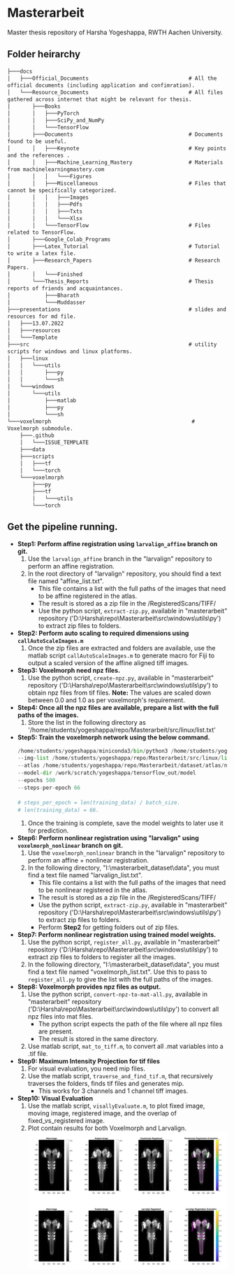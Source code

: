 # Masterarbeit
Master thesis repository of Harsha Yogeshappa, RWTH Aachen University.

## Folder heirarchy
```
├───docs
│   ├───Official_Documents                                # All the official documents (including application and confimration).
│   └───Resource_Documents                                # All files gathered across internet that might be relevant for thesis.
│       ├───Books
│       │   ├───PyTorch
│       │   ├───SciPy_and_NumPy
│       │   └───TensorFlow
│       ├───Documents                                     # Documents found to be useful.
│       │   ├───Keynote                                   # Key points and the references .
│       │   ├───Machine_Learning_Mastery                  # Materials from machinelearningmastery.com
│       │   │   └───Figures
│       │   ├───Miscellaneous                             # Files that cannot be specifically categorized.
│       │   │   ├───Images
│       │   │   ├───Pdfs
│       │   │   ├───Txts
│       │   │   └───Xlsx
│       │   └───TensorFlow                                # Files related to TensorFlow.
│       ├───Google_Colab_Programs
│       ├───Latex_Tutorial                                # Tutorial to write a latex file.
│       ├───Research_Papers                               # Research Papers.
│       │   └───Finished
│       └───Thesis_Reports                                # Thesis reports of friends and acquaintances.
│           ├───Bharath
│           └───Muddasser
├───presentations                                         # slides and resources for md file.
│   ├───13.07.2022
│   ├───resources
│   └───Template
├───src                                                   # utility scripts for windows and linux platforms.
│   ├───linux
│   │   └───utils
│   │       ├───py
│   │       └───sh
│   └───windows
│       └───utils
│           ├───matlab
│           ├───py
│           └───sh
└───voxelmorph                                             # Voxelmorph submodule.
    ├───.github
    │   └───ISSUE_TEMPLATE
    ├───data
    ├───scripts
    │   ├───tf
    │   └───torch
    └───voxelmorph
        ├───py
        ├───tf
        │   └───utils
        └───torch
```

## Get the pipeline running.
- **Step1: Perform affine registration using `larvalign_affine` branch on git.**
    1. Use the `larvalign_affine` branch in the "larvalign" repository to perform an affine registration.
    2. In the root directory of "larvalign" repository, you should find a text file named "affine_list.txt".
        - This file contains a list with the full paths of the images that need to be affine registered in the atlas.
        - The result is stored as a zip file in the <output directory>/RegisteredScans/TIFF/
        - Use the python script, `extract-zip.py`, available in "masterarbeit" repository ('D:\Harsha\repo\Masterarbeit\src\windows\utils\py') to extract zip files to folders.
- **Step2: Perform auto scaling to required dimensions using `callAutoScaleImages.m`**
    1. Once the zip files are extracted and folders are available, use the matlab script `callAutoScaleImages.m` to generate macro for Fiji to output a scaled version of the affine aligned tiff images.
- **Step3: Voxelmorph need npz files.**
    1. Use the python script, `create-npz.py`, available in "masterarbeit" repository ('D:\Harsha\repo\Masterarbeit\src\windows\utils\py') to obtain npz files from tif files. **Note:** The values are scaled down between 0.0 and 1.0 as per voxelmorph's requirement.
- **Step4: Once all the npz files are available, prepare a list with the full paths of the images.**
    1. Store the list in the following directory as '/home/students/yogeshappa/repo/Masterarbeit/src/linux/list.txt'
- **Step5: Train the voxelmorph network using the below command.**
    ```py
    /home/students/yogeshappa/miniconda3/bin/python3 /home/students/yogeshappa/repo/Masterarbeit/voxelmorph/scripts/tf/train.py
    --img-list /home/students/yogeshappa/repo/Masterarbeit/src/linux/list.txt
    --atlas /home/students/yogeshappa/repo/Masterarbeit/dataset/atlas/np_atlas_scaled.npz
    --model-dir /work/scratch/yogeshappa/tensorflow_out/model
    --epochs 500
    --steps-per-epoch 66

    # steps_per_epoch = len(training_data) / batch_size.
    # len(training_data) = 66.
    ```
    1. Once the training is complete, save the model weights to later use it for prediction.
- **Step6: Perform nonlinear registration using "larvalign" using `voxelmorph_nonlinear` branch on git.**
    1. Use the `voxelmorph_nonlinear` branch in the "larvalign" repository to perform an affine + nonlinear registration.
    2. In the following directory, "I:\masterarbeit_dataset\data", you must find a text file named "larvalign_list.txt".
        - This file contains a list with the full paths of the images that need to be nonlinear registered in the atlas.
        - The result is stored as a zip file in the <output directory>/RegisteredScans/TIFF/
        - Use the python script, `extract-zip.py`, available in "masterarbeit" repository ('D:\Harsha\repo\Masterarbeit\src\windows\utils\py') to extract zip files to folders.
        - Perform **Step2** for getting folders out of zip files.
- **Step7: Perform nonlinear registration using trained model weights.**
    1. Use the python script, `register_all.py`, available in "masterarbeit" repository ('D:\Harsha\repo\Masterarbeit\src\windows\utils\py') to extract zip files to folders to register all the images.
    2. In the following directory, "I:\masterarbeit_dataset\data", you must find a text file named "voxelmorph_list.txt". Use this to pass to `register_all.py` to give the list with the full paths of the images.
- **Step8: Voxelmorph provides npz files as output.**
    1. Use the python script, `convert-npz-to-mat-all.py`, available in "masterarbeit" repository ('D:\Harsha\repo\Masterarbeit\src\windows\utils\py') to convert all npz files into mat files.
        - The python script expects the path of the file where all npz files are present.
        - The result is stored in the same directory.
    2. Use matlab script, `mat_to_tiff.m`, to convert all .mat variables into a .tif file.
- **Step9: Maximum Intensity Projection for tif files**
    1. For visual evaluation, you need mip files.
    2. Use the matlab script, `traverse_and_find_tif.m`, that recursively traverses the folders, finds tif files and generates mip.
        - This works for 3 channels and 1 channel tiff images.
- **Step10: Visual Evaluation**
    1. Use the matlab script, `visallyEvaluate.m`, to plot fixed image, moving image, registered image, and the overlap of fixed_vs_registered image.
    2. Plot contain results for both Voxelmorph and Larvalign.
        ![alt text](https://github.com/hy-23/Masterarbeit/blob/main/presentations/resources/MAX_np_brain1_scaled.png?raw=true)

